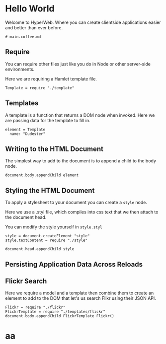 # Hello World

Welcome to HyperWeb. Where you can create clientside applications easier and
better than ever before.

    # main.coffee.md

## Require

You can require other files just like you do in Node or other server-side
environments.

Here we are requiring a Hamlet template file.

    Template = require "./template"

## Templates

A template is a function that returns a DOM node when invoked. Here we are
passing data for the template to fill in.

    element = Template
      name: "Dudester"

## Writing to the HTML Document

The simplest way to add to the document is to append a child to the body node.

    document.body.appendChild element

## Styling the HTML Document

To apply a stylesheet to your document you can create a `style` node.

Here we use a .styl file, which compiles into css text that we then attach to
the document head.

You can modify the style yourself in `style.styl`

    style = document.createElement "style"
    style.textContent = require "./style"

    document.head.appendChild style

## Persisting Application Data Across Reloads

## Flickr Search

Here we require a model and a template then combine them to create an element
to add to the DOM that let's us search Flikr using their JSON API.

    Flickr = require "./flickr"
    FlickrTemplate = require "./templates/flickr"
    document.body.appendChild FlickrTemplate Flickr()

# aa